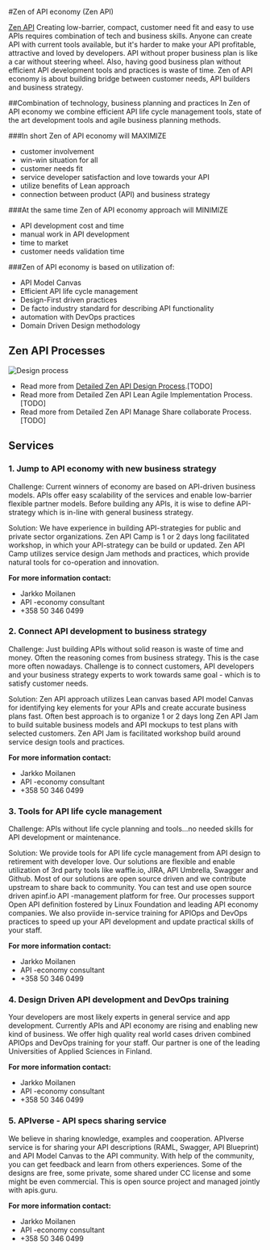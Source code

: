 #Zen of API economy (Zen API)

[Zen API](https://raw.githubusercontent.com/zenapi/description/master/images/zen-api-logo.png)
Creating low-barrier, compact, customer need fit and easy to use APIs requires combination of tech and business skills. Anyone can create API with current tools available, but it's harder to make your API profitable, attractive and loved by developers.  API without proper business plan is like a car without steering wheel. Also, having good business plan without efficient API development tools and practices is waste of time. Zen of API economy is about building bridge between customer needs, API builders and business strategy.

##Combination of technology, business planning and practices
In Zen of API economy we combine efficient API life cycle management tools, state  of the art development tools and agile business planning methods. 

###In short Zen of API economy will MAXIMIZE
* customer involvement
* win-win situation for all
* customer needs fit
* service developer satisfaction and love towards your API
* utilize benefits of Lean approach
* connection between product (API) and business strategy

###At the same time Zen of API economy approach will MINIMIZE
* API development cost and time
* manual work in API development
* time to market
* customer needs validation time


###Zen of API economy is based on utilization of:
* API Model Canvas
* Efficient API life cycle management
* Design-First driven practices
* De facto industry standard for describing  API functionality
* automation with DevOps  practices
* Domain Driven Design methodology

## Zen API Processes

![Design process](https://raw.githubusercontent.com/zenapi/description/master/images/apizen-top-level.png)

* Read more from [Detailed Zen API Design Process](https://github.com/zenapi/description/blob/master/zen-api-design-process.md).[TODO]
* Read more from Detailed Zen API Lean Agile Implementation Process.[TODO]
* Read more from Detailed Zen API Manage Share collaborate Process.[TODO]

## Services
### 1. Jump to API economy with new business strategy

Challenge: Current winners of economy are based on API-driven business models. APIs offer easy scalability of the services and enable low-barrier flexible partner models. Before building any APIs, it is wise to define API-strategy which is in-line with general business strategy. 

Solution: We have experience in building API-strategies for public and private sector organizations. Zen API Camp is 1 or 2 days long facilitated workshop, in which your API-strategy can be build or updated. Zen  API Camp utilizes service design Jam methods and practices, which provide natural tools for co-operation and innovation. 

**For more information contact:**
* Jarkko Moilanen
* API -economy  consultant
* +358 50 346 0499

### 2. Connect API development to business strategy

Challenge: Just building APIs without solid reason is waste of time and money. Often the reasoning comes from business strategy. This is the case more often nowadays. Challenge is to connect customers, API developers and your business strategy experts to work towards same goal - which is to satisfy customer needs. 

Solution: Zen API approach utilizes Lean canvas based API model Canvas for identifying key elements for your APIs and create accurate business plans fast. Often best approach is to organize 1 or 2 days long Zen API Jam to build suitable business models and API mockups to test plans with selected customers. Zen API Jam is facilitated workshop build around service design tools and practices. 

**For more information contact:**
* Jarkko Moilanen
* API -economy  consultant
* +358 50 346 0499

### 3. Tools for API life cycle management

Challenge: APIs without life cycle planning and tools...no needed skills for API development or maintenance. 

Solution: We provide tools for API life cycle management from API design to retirement with developer love. Our solutions are flexible and enable utilization of 3rd party tools like waffle.io, JIRA, API Umbrella, Swagger and Github. Most of our solutions are open source driven and we contribute upstream to share back to community. You can test and use open source driven apinf.io  API -management platform for free. Our processes support Open API definition  fostered by Linux Foundation and leading API economy companies. We also proviide in-service training for APIOps and DevOps practices to speed up your API development and update practical skills of your staff. 

**For more information contact:**
* Jarkko Moilanen
* API -economy  consultant
* +358 50 346 0499

### 4. Design Driven API development and DevOps training

Your developers are most likely experts in general service and app development. Currently APIs and API economy are rising and enabling new kind of business. We offer high quality real world cases driven combined APIOps and DevOps training for your staff. Our partner is one of the leading Universities of Applied Sciences in Finland. 

**For more information contact:**
* Jarkko Moilanen
* API -economy  consultant
* +358 50 346 0499

### 5. APIverse - API specs sharing service

We believe in sharing knowledge, examples and cooperation. APIverse service is for sharing your API descriptions (RAML, Swagger, API  Blueprint) and  API Model Canvas to the API community. With help of the community, you can get feedback and  learn from others experiences. Some of the designs are free, some private, some shared under CC license and some might be even commercial. This is open source project and managed jointly with apis.guru. 

**For more information contact:**
* Jarkko Moilanen
* API -economy  consultant
* +358 50 346 0499
